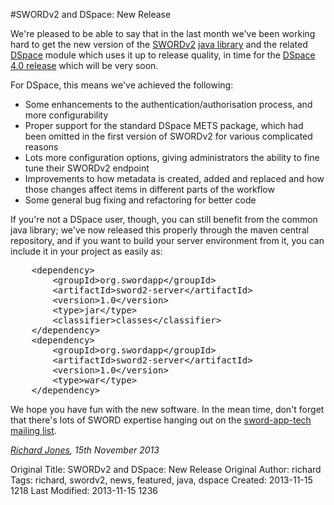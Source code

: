 #SWORDv2 and DSpace: New Release

We're pleased to be able to say that in the last month we've been working hard to get the new version of the [SWORDv2](http://swordapp.org) [java library](https://github.com/swordapp/JavaServer2.0) and the related [DSpace](http://dspace.org) module which uses it up to release quality, in time for the [DSpace 4.0 release](https://wiki.duraspace.org/display/DSPACE/DSpace+Release+4.0+Notes) which will be very soon.

For DSpace, this means we've achieved the following:

* Some enhancements to the authentication/authorisation process, and more configurability
* Proper support for the standard DSpace METS package, which had been omitted in the first version of SWORDv2 for various complicated reasons
* Lots more configuration options, giving administrators the ability to fine tune their SWORDv2 endpoint
* Improvements to how metadata is created, added and replaced and how those changes affect items in different parts of the workflow
* Some general bug fixing and refactoring for better code

If you're not a DSpace user, though, you can still benefit from the common java library; we've now released this properly through the maven central repository, and if you want to build your server environment from it, you can include it in your project as easily as:

<pre>
    &lt;dependency&gt;
        &lt;groupId&gt;org.swordapp&lt;/groupId&gt;
        &lt;artifactId&gt;sword2-server&lt;/artifactId&gt;
        &lt;version&gt;1.0&lt;/version&gt;
        &lt;type&gt;jar&lt;/type&gt;
        &lt;classifier&gt;classes&lt;/classifier&gt;
    &lt;/dependency&gt;
    &lt;dependency&gt;
        &lt;groupId&gt;org.swordapp&lt;/groupId&gt;
        &lt;artifactId&gt;sword2-server&lt;/artifactId&gt;
        &lt;version&gt;1.0&lt;/version&gt;
        &lt;type&gt;war&lt;/type&gt;
    &lt;/dependency&gt;
</pre>

We hope you have fun with the new software.  In the mean time, don't forget that there's lots of SWORD expertise hanging out on the [sword-app-tech mailing list](https://lists.sourceforge.net/lists/listinfo/sword-app-tech).

<em><a href="/people/richard">Richard Jones</a>, 15th November 2013</em>



Original Title: SWORDv2 and DSpace: New Release
Original Author: richard
Tags: richard, swordv2, news, featured, java, dspace
Created: 2013-11-15 1218
Last Modified: 2013-11-15 1236
